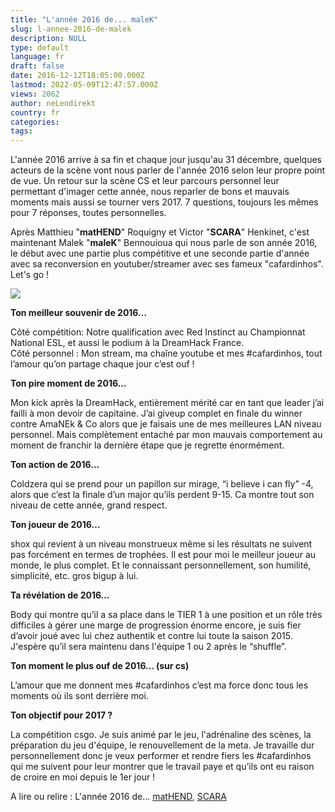 ```yaml
---
title: "L'année 2016 de... maleK"
slug: l-annee-2016-de-malek
description: NULL
type: default
language: fr
draft: false
date: 2016-12-12T18:05:00.000Z
lastmod: 2022-05-09T12:47:57.000Z
views: 2062
author: neLendirekt
country: fr
categories:
tags:
---
```

L'année 2016 arrive à sa fin et chaque jour jusqu'au 31 décembre, quelques acteurs de la scène vont nous parler de l'année 2016 selon leur propre point de vue. Un retour sur la scène CS et leur parcours personnel leur permettant d'imager cette année, nous reparler de bons et mauvais moments mais aussi se tourner vers 2017\. 7 questions, toujours les mêmes pour 7 réponses, toutes personnelles.

Après Matthieu "**matHEND**" Roquigny et Victor "**SCARA**" Henkinet, c'est maintenant Malek "**maleK**" Bennouioua qui nous parle de son année 2016, le début avec une partie plus compétitive et une seconde partie d'année avec sa reconversion en youtuber/streamer avec ses fameux "cafardinhos". Let's go !

![](/storage/images/584edfc96f69f_12189244-1141777835850096-6191413362034828021-ojpg.jpg)

**Ton meilleur souvenir de 2016…**

Côté compétition: Notre qualification avec Red Instinct au Championnat National ESL, et aussi le podium à la DreamHack France.  
Côté personnel : Mon stream, ma chaîne youtube et mes #cafardinhos, tout l’amour qu’on partage chaque jour c’est ouf !

**Ton pire moment de 2016…**

Mon kick après la DreamHack, entièrement mérité car en tant que leader j’ai failli à mon devoir de capitaine. J’ai giveup complet en finale du winner contre AmaNEk & Co alors que je faisais une de mes meilleures LAN niveau personnel. Mais complètement entaché par mon mauvais comportement au moment de franchir la dernière étape que je regrette énormément. 

**Ton action de 2016…** 

Coldzera qui se prend pour un papillon sur mirage, “i believe i can fly” -4, alors que c’est la finale d’un major qu’ils perdent 9-15\. Ca montre tout son niveau de cette année, grand respect.

**Ton joueur de 2016…** 

shox qui revient à un niveau monstrueux même si les résultats ne suivent pas forcément en termes de trophées. Il est pour moi le meilleur joueur au monde, le plus complet. Et le connaissant personnellement, son humilité, simplicité, etc. gros bigup à lui.

**Ta révélation de 2016…**

Body qui montre qu’il a sa place dans le TIER 1 à une position et un rôle très difficiles à gérer une marge de progression énorme encore, je suis fier d’avoir joué avec lui chez authentik et contre lui toute la saison 2015\. J'espère qu’il sera maintenu dans l'équipe 1 ou 2 après le “shuffle”.

**Ton moment le plus ouf de 2016… (sur cs)**

L’amour que me donnent mes #cafardinhos c’est ma force donc tous les moments où ils sont derrière moi.

**Ton objectif pour 2017 ?**

La compétition csgo. Je suis animé par le jeu, l'adrénaline des scènes, la préparation du jeu d'équipe, le renouvellement de la meta. Je travaille dur personnellement donc je veux performer et rendre fiers les #cafardinhos qui me suivent pour leur montrer que le travail paye et qu’ils ont eu raison de croire en moi depuis le 1er jour !

A lire ou relire : L'année 2016 de... [matHEND](/fr/flash/lannee-2016-de-mathend/136), [SCARA](/fr/flash/lannee-2016-de-scara/135)
